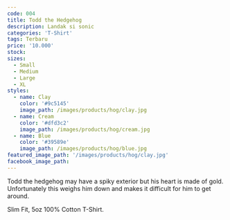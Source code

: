 ```yaml
---
code: 004
title: Todd the Hedgehog
description: Landak si sonic
categories: 'T-Shirt'
tags: Terbaru
price: '10.000'
stock: 
sizes:
  - Small
  - Medium
  - Large
  - XL
styles:
  - name: Clay
    color: '#9c5145'
    image_path: /images/products/hog/clay.jpg
  - name: Cream
    color: '#dfd3c2'
    image_path: /images/products/hog/cream.jpg
  - name: Blue
    color: '#39589e'
    image_path: /images/products/hog/blue.jpg
featured_image_path: '/images/products/hog/clay.jpg'
facebook_image_path:
---
```


Todd the hedgehog may have a spiky exterior but his heart is made of gold. Unfortunately this weighs him down and makes it difficult for him to get around.

Slim Fit, 5oz 100% Cotton T-Shirt.

